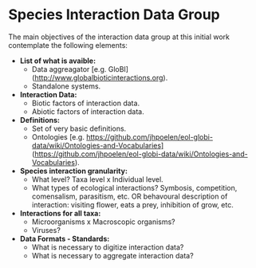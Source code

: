 # Species Interaction Data Group

The main objectives of the interaction data group at this initial work contemplate the following elements:

* **List of what is avaible:**
  * Data aggreagator [e.g. GloBI] (http://www.globalbioticinteractions.org).
  * Standalone systems.
* **Interaction Data:**
  * Biotic factors of interaction data.
  * Abiotic factors of interaction data.
* **Definitions:**
  * Set of very basic definitions.
  * Ontologies [e.g. https://github.com/jhpoelen/eol-globi-data/wiki/Ontologies-and-Vocabularies] (https://github.com/jhpoelen/eol-globi-data/wiki/Ontologies-and-Vocabularies).
* **Species interaction granularity:**
  * What level? Taxa level x Individual level.
  * What types of ecological interactions? Symbosis, competition, comensalism, parasitism, etc. OR behavoural description of interaction: visiting flower, eats a prey, inhibition of grow, etc.
* **Interactions for all taxa:**
  * Microorganisms x Macroscopic organisms?
  * Viruses?
* **Data Formats - Standards:**
  * What is necessary to digitize interaction data?
  * What is necessary to aggregate interaction data?
